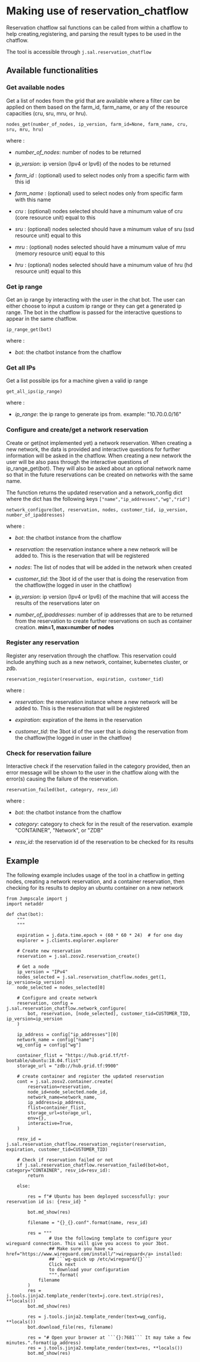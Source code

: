 # Making use of reservation_chatflow

Reservation chatflow sal functions can be called from within a chatflow to help creating,registering, and parsing the result types to be used in the chatflow.

The tool is accessible through `j.sal.reservation_chatflow`

## Available functionalities

### Get available nodes

Get a list of nodes from the grid that are available where a filter can be applied on them based on the farm_id, farm_name, or any of the resource capacities (cru, sru, mru, or hru).

`nodes_get(number_of_nodes, ip_version, farm_id=None, farm_name, cru, sru, mru, hru)`

where :

- *number_of_nodes*:  number of nodes to be returned

- *ip_version*: ip version (Ipv4 or Ipv6) of the nodes to be returned

- *farm_id* : (optional) used to select nodes only from a specific farm with this id

- *farm_name* : (optional) used to select nodes only from specific farm with this name

- *cru* : (optional) nodes selected should have a minumum value of cru (core resource unit) equal to this

- *sru* : (optional) nodes selected should have a minumum value of sru (ssd resource unit) equal to this

- *mru* : (optional) nodes selected should have a minumum value of mru (memory resource unit) equal to this

- *hru* : (optional) nodes selected should have a minumum value of hru (hd resource unit) equal to this


### Get ip range

Get an ip range by interacting with the user in the chat bot. The user can either choose to input a custom ip range or they can get a generated ip range. The bot in the chatflow is passed for the interactive questions to appear in the same chatflow.

`ip_range_get(bot)`

where :

- *bot*:  the chatbot instance from the chatflow

### Get all IPs

Get a list possible ips for a machine given a valid ip range

`get_all_ips(ip_range)`

where :

- *ip_range*:  the ip range to generate ips from. example: \"10.70.0.0/16\"


### Configure and create/get a network reservation

Create or get(not implemented yet) a network reservation. When creating a new network, the data is provided and interactive questions for further information will be asked in the chatflow. When creating a new network the user will be also pass through the interactive questions of ip_range_get(bot). They will also be asked about an optional network name so that in the future reservations can be created on networks with the same name.

The function returns the updated reservation and a network_config dict where the dict has the following keys `["name","ip_addresses","wg","rid"]`

`network_configure(bot, reservation, nodes, customer_tid, ip_version, number_of_ipaddresses)`

where :

- *bot*:  the chatbot instance from the chatflow

- *reservation*:  the reservation instance where a new network will be added to. This is the reservation that will be registered

- *nodes*:  The list of nodes that will be added in the network when created

- *customer_tid*:  the 3bot id of the user that is doing the reservation from the chatflow(the logged in user in the chatflow)

- *ip_version*:  ip version (Ipv4 or Ipv6) of the machine that will access the results of the reservations later on

- *number_of_ipaddresses*: number of ip addresses that are to be returned from the reservation to create further reservations on such as container creation. **min=1, max=number of nodes**


### Register any reservation
Register any reservation through the chatflow. This reservation could include anything such as a new network, container, kubernetes cluster, or zdb.

`reservation_register(reservation, expiration, customer_tid)`

where :

- *reservation*: the reservation instance where a new network will be added to. This is the reservation that will be registered

- *expiration*:  expiration of the items in the reservation

- *customer_tid*:  the 3bot id of the user that is doing the reservation from the chatflow(the logged in user in the chatflow)

### Check for reservation failure
Interactive check if the reservation failed in the category provided, then an error message will be shown to the user in the chatflow along with the error(s) causing the failure of the reservation.

`reservation_failed(bot, category, resv_id)`

where :

- *bot*:  the chatbot instance from the chatflow

- *category*:  category to check for in the result of the reservation. example \"CONTAINER\", \"Network\", or \"ZDB\"

- *resv_id*:  the reservation id of the reservation to be checked for its results


## Example
The following example includes usage of the tool in a chatflow in getting nodes, creating a network reservation, and a container reservation, then checking for its results to deploy an ubuntu container on a new network

```python3
from Jumpscale import j
import netaddr

def chat(bot):
    """
    """

    expiration = j.data.time.epoch + (60 * 60 * 24)  # for one day
    explorer = j.clients.explorer.explorer

    # Create new reservation
    reservation = j.sal.zosv2.reservation_create()

    # Get a node
    ip_version = "IPv4"
    nodes_selected = j.sal.reservation_chatflow.nodes_get(1, ip_version=ip_version)
    node_selected = nodes_selected[0]

    # Configure and create network
    reservation, config = j.sal.reservation_chatflow.network_configure(
        bot, reservation, [node_selected], customer_tid=CUSTOMER_TID, ip_version=ip_version
    )

    ip_address = config["ip_addresses"][0]
    network_name = config["name"]
    wg_config = config["wg"]

    container_flist = "https://hub.grid.tf/tf-bootable/ubuntu:18.04.flist"
    storage_url = "zdb://hub.grid.tf:9900"

    # create container and register the updated reservation
    cont = j.sal.zosv2.container.create(
        reservation=reservation,
        node_id=node_selected.node_id,
        network_name=network_name,
        ip_address=ip_address,
        flist=container_flist,
        storage_url=storage_url,
        env={},
        interactive=True,
    )

    resv_id = j.sal.reservation_chatflow.reservation_register(reservation, expiration, customer_tid=CUSTOMER_TID)

    # Check if reservation failed or not
    if j.sal.reservation_chatflow.reservation_failed(bot=bot, category="CONTAINER", resv_id=resv_id):
        return

    else:

        res = f"# Ubuntu has been deployed successfully: your reservation id is: {resv_id} "

        bot.md_show(res)

        filename = "{}_{}.conf".format(name, resv_id)

        res = """
                # Use the following template to configure your wireguard connection. This will give you access to your 3bot.
                ## Make sure you have <a href="https://www.wireguard.com/install/">wireguard</a> installed:
                ## ```wg-quick up /etc/wireguard/{}```
                Click next
                to download your configuration
                """.format(
            filename
        )
        res = j.tools.jinja2.template_render(text=j.core.text.strip(res), **locals())
        bot.md_show(res)

        res = j.tools.jinja2.template_render(text=wg_config, **locals())
        bot.download_file(res, filename)

        res = "# Open your browser at ```{}:7681``` It may take a few minutes.".format(ip_address)
        res = j.tools.jinja2.template_render(text=res, **locals())
        bot.md_show(res)

```
